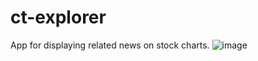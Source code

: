 # ct-explorer

App for displaying related news on stock charts.
![image](https://user-images.githubusercontent.com/67034233/175482732-9f89776f-e5e4-4fa1-994c-0ca0534a610e.png)
